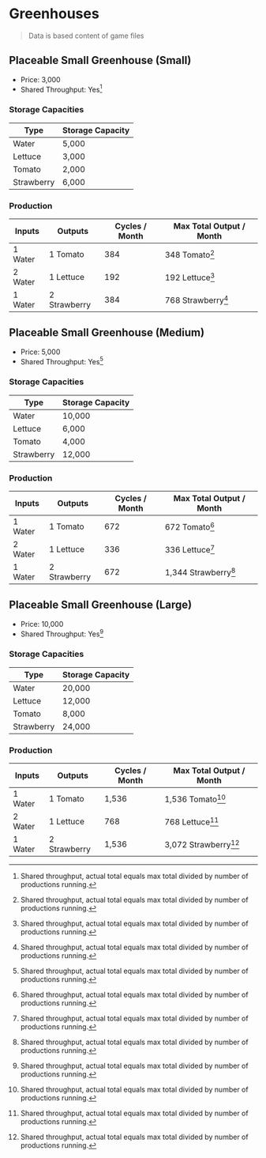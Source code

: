 # Greenhouses

> Data is based content of game files

## Placeable Small Greenhouse (Small)
- Price: 3,000
- Shared Throughput: Yes[^1]

### Storage Capacities

| Type | Storage Capacity |
|---|---|
|Water|5,000|
|Lettuce|3,000|
|Tomato|2,000|
|Strawberry|6,000|

### Production

| Inputs | Outputs | Cycles / Month | Max Total Output / Month |
|---|---|---|---|
| 1 Water | 1 Tomato | 384 | 348 Tomato[^1] |
| 2 Water | 1 Lettuce | 192 | 192 Lettuce[^1] |
| 1 Water | 2 Strawberry | 384 |768 Strawberry[^1] |

## Placeable Small Greenhouse (Medium)
- Price: 5,000
- Shared Throughput: Yes[^1]

### Storage Capacities

| Type | Storage Capacity |
|---|---|
|Water|10,000|
|Lettuce|6,000|
|Tomato|4,000|
|Strawberry|12,000|

### Production

| Inputs | Outputs | Cycles / Month | Max Total Output / Month |
|---|---|---|---|
| 1 Water | 1 Tomato | 672 | 672 Tomato[^1] |
| 2 Water | 1 Lettuce | 336 | 336 Lettuce[^1] |
| 1 Water | 2 Strawberry | 672 |1,344 Strawberry[^1] |


## Placeable Small Greenhouse (Large)
- Price: 10,000
- Shared Throughput: Yes[^1]

### Storage Capacities

| Type | Storage Capacity |
|---|---|
|Water|20,000|
|Lettuce|12,000|
|Tomato|8,000|
|Strawberry|24,000|

### Production

| Inputs | Outputs | Cycles / Month | Max Total Output / Month |
|---|---|---|---|
| 1 Water | 1 Tomato | 1,536 | 1,536 Tomato[^1] |
| 2 Water | 1 Lettuce | 768 | 768 Lettuce[^1] |
| 1 Water | 2 Strawberry | 1,536 |3,072 Strawberry[^1] |

[^1]: Shared throughput, actual total equals max total divided by number of productions running.